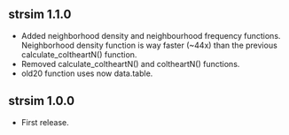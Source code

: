 ## strsim 1.1.0

- Added neighborhood density and neighbourhood frequency functions. Neighborhood density
  function is way faster (~44x) than the previous calculate_coltheartN() function.
- Removed calculate_coltheartN() and coltheartN() functions.
- old20 function uses now data.table.

## strsim 1.0.0

- First release.
